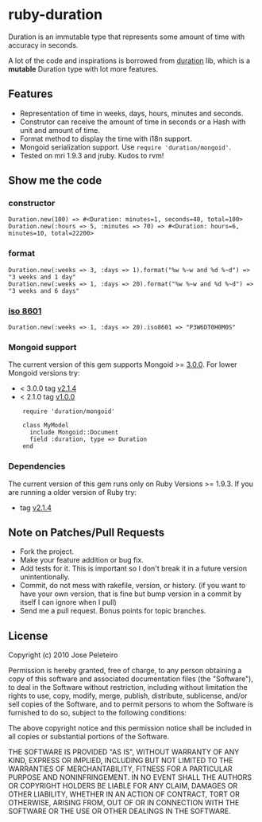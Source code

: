 ruby-duration
=============

Duration is an immutable type that represents some amount of time with accuracy in seconds.

A lot of the code and inspirations is borrowed from [duration](http://rubyforge.org/projects/duration)
lib, which is a **mutable** Duration type with lot more features.



Features
--------

  * Representation of time in weeks, days, hours, minutes and seconds.
  * Construtor can receive the amount of time in seconds or a Hash with unit and amount of time.
  * Format method to display the time with i18n support.
  * Mongoid serialization support. Use `require 'duration/mongoid'`.
  * Tested on mri 1.9.3 and jruby. Kudos to rvm!


Show me the code
----------------

### constructor

    Duration.new(100) => #<Duration: minutes=1, seconds=40, total=100>
    Duration.new(:hours => 5, :minutes => 70) => #<Duration: hours=6, minutes=10, total=22200>

### format

    Duration.new(:weeks => 3, :days => 1).format("%w %~w and %d %~d") => "3 weeks and 1 day"
    Duration.new(:weeks => 1, :days => 20).format("%w %~w and %d %~d") => "3 weeks and 6 days"

### [iso 8601](http://en.wikipedia.org/wiki/ISO_8601#Durations)

    Duration.new(:weeks => 1, :days => 20).iso8601 => "P3W6DT0H0M0S"

### Mongoid support
The current version of this gem supports Mongoid >= [3.0.0](https://github.com/mongoid/mongoid).
For lower Mongoid versions try:
 * < 3.0.0 tag [v2.1.4](https://github.com/peleteiro/ruby-duration/tree/v2.1.4)
 * < 2.1.0 tag [v1.0.0](https://github.com/peleteiro/ruby-duration/tree/v1.0.0)

```
    require 'duration/mongoid'

    class MyModel
      include Mongoid::Document
      field :duration, type => Duration
    end
```

### Dependencies
The current version of this gem runs only on Ruby Versions >= 1.9.3.
If you are running a older version of Ruby try:
* tag [v2.1.4](https://github.com/peleteiro/ruby-duration/tree/v2.1.4)


Note on Patches/Pull Requests
-----------------------------

  * Fork the project.
  * Make your feature addition or bug fix.
  * Add tests for it. This is important so I don't break it in a
    future version unintentionally.
  * Commit, do not mess with rakefile, version, or history.
    (if you want to have your own version, that is fine but bump version in a commit by itself I can ignore when I pull)
  * Send me a pull request. Bonus points for topic branches.


License
---------
Copyright (c) 2010 Jose Peleteiro

Permission is hereby granted, free of charge, to any person obtaining
a copy of this software and associated documentation files (the
"Software"), to deal in the Software without restriction, including
without limitation the rights to use, copy, modify, merge, publish,
distribute, sublicense, and/or sell copies of the Software, and to
permit persons to whom the Software is furnished to do so, subject to
the following conditions:

The above copyright notice and this permission notice shall be
included in all copies or substantial portions of the Software.

THE SOFTWARE IS PROVIDED "AS IS", WITHOUT WARRANTY OF ANY KIND,
EXPRESS OR IMPLIED, INCLUDING BUT NOT LIMITED TO THE WARRANTIES OF
MERCHANTABILITY, FITNESS FOR A PARTICULAR PURPOSE AND
NONINFRINGEMENT. IN NO EVENT SHALL THE AUTHORS OR COPYRIGHT HOLDERS BE
LIABLE FOR ANY CLAIM, DAMAGES OR OTHER LIABILITY, WHETHER IN AN ACTION
OF CONTRACT, TORT OR OTHERWISE, ARISING FROM, OUT OF OR IN CONNECTION
WITH THE SOFTWARE OR THE USE OR OTHER DEALINGS IN THE SOFTWARE.
